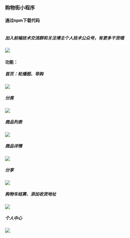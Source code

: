 ### 购物街小程序

#### 通过npm下载代码

```

```

##### 加入前端技术交流群和关注博主个人技术公众号，有更多干货哦



![](https://nanxuan2020.oss-cn-hangzhou.aliyuncs.com/%E5%BE%AE%E4%BF%A1%E5%9B%BE%E7%89%87_20210119113255.jpg)

#### 功能：

##### 首页：轮播图、导购

![](https://nanxuan2020.oss-cn-hangzhou.aliyuncs.com/Snipaste_2021-01-19_11-19-49.png)

##### 分类

![](https://nanxuan2020.oss-cn-hangzhou.aliyuncs.com/Snipaste_2021-01-19_11-20-09.png)

##### 商品列表

![](https://nanxuan2020.oss-cn-hangzhou.aliyuncs.com/Snipaste_2021-01-19_11-20-20.png)

##### 商品详情

![](https://nanxuan2020.oss-cn-hangzhou.aliyuncs.com/Snipaste_2021-01-19_11-20-32.png)

##### 分享

![](https://nanxuan2020.oss-cn-hangzhou.aliyuncs.com/Snipaste_2021-01-19_11-20-50.png)

##### 购物车结算、添加收货地址

![](https://nanxuan2020.oss-cn-hangzhou.aliyuncs.com/Snipaste_2021-01-19_11-21-17.png)

##### 个人中心

![](https://nanxuan2020.oss-cn-hangzhou.aliyuncs.com/Snipaste_2021-01-19_11-21-26.png)